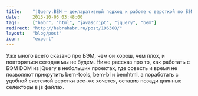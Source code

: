 ```yaml
---
title:    "jQuery.BEM — декларативный подход к работе с версткой по БЭМ методу"
date:     2013-10-05 03:48:00
tags:     ["habr", "html", "javascript", "jquery", "bem"]
redirect: "http://habrahabr.ru/post/196368/"
layout:   "blog/post"
icon:     "export"
---
```


Уже много всего сказано про БЭМ, чем он хорош, чем плох, и повторяться сегодня мы не будем. Ниже рассказ про то, как работать с БЭМ DOM из jQuery в небольших проектах, где совесть и время не позволяют прикрутить bem-tools, bem-bl и bemhtml, а поработать с удобной системой верстки все-же хочется, оставив позади длинные селекторы в js файлах.
